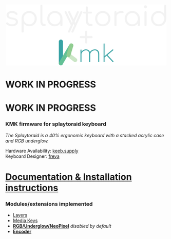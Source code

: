 <div align="center">
  <picture>
    <source media="(prefers-color-scheme: dark)" srcset="docs/images/splaytoraid_kmk.svg">
    <source media="(prefers-color-scheme: light)" srcset="docs/images/splaytoraid_kmk_dark.svg">
    <img alt="splaytoraid kmk logo" width="500" src="docs/images/splaytoraid_kmk.svg">
  </picture>
</div>

# WORK IN PROGRESS

# WORK IN PROGRESS

### KMK firmware for splaytoraid keyboard

_The Splaytoraid is a 40% ergonomic keyboard with a stacked acrylic case and RGB underglow._

Hardware Availability: [keeb.supply](https://keeb.supply/products/splaytoraid-messenger-edition)  
Keyboard Designer: [freya](https://linktr.ee/freya_irl)

# [Documentation & Installation instructions](https://moritz-john.github.io/kmk-config-splaytoraid/)

### Modules/extensions implemented

- [Layers](https://github.com/KMKfw/kmk_firmware/blob/master/docs/en/layers.md)
- [Media Keys](https://github.com/KMKfw/kmk_firmware/blob/master/docs/en/media_keys.md)
- [**RGB/Underglow/NeoPixel**](http://kmkfw.io/docs/rgb) _disabled by default_
- [**Encoder**](https://github.com/KMKfw/kmk_firmware/blob/master/docs/en/scanners.md#rotary-encoder-scanners)
